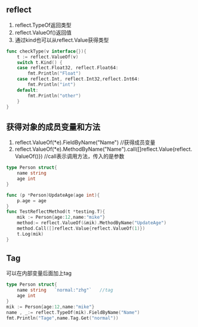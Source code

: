 ## reflect
1. reflect.TypeOf返回类型
2. reflect.ValueOf()返回值
3. 通过kind也可以从reflect.Value获得类型
```go
func checkType(v interface{}){
	t := reflect.ValueOf(v)
	switch t.Kind() {
	case reflect.Float32, reflect.Float64:
		fmt.Println("Float")
	case reflect.Int, reflect.Int32,reflect.Int64:
		fmt.Println("int")
	default:
		fmt.Println("other")
	}
}
```

## 获得对象的成员变量和方法
1. reflect.ValueOf(\*e).FieldByName("Name")  //获得成员变量
2. reflect.ValueOf(\*e).MethodByName("Name").call([]reflect.Value{reflect.ValueOf()}) //call表示调用方法，传入的是参数
```go
type Person struct{
	name string
	age int
}

func (p *Person)UpdateAge(age int){
	p.age = age
}
func TestReflectMethod(t *testing.T){
	mik := Person{age:12,name:"mike"}
	method:= reflect.ValueOf(&mik).MethodByName("UpdateAge")
	method.Call([]reflect.Value{reflect.ValueOf(1)})
	t.Log(mik)
}
```

## Tag
可以在内部变量后面加上tag
```go
type Person struct{
	name string   `normal:"zhg"`   //tag
	age int
}
mik := Person{age:12,name:"mike"}
name , _:= reflect.TypeOf(mik).FieldByName("Name")
fmt.Println("Tage",name.Tag.Get("normal"))
```